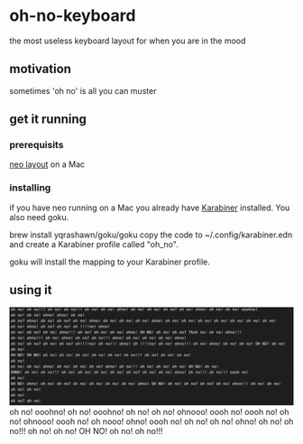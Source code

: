 # oh-no-keyboard
the most useless keyboard layout for when you are in the mood

## motivation
sometimes 'oh no' is all you can muster 

## get it running

### prerequisits
[neo layout](https://neo-layout.org/) on a Mac

### installing
if you have neo running on a Mac you already have [Karabiner](https://karabiner-elements.pqrs.org/) installed. You also need goku.

brew install yqrashawn/goku/goku
copy the code to ~/.config/karabiner.edn and create a Karabiner profile called "oh_no".

goku
will install the mapping to your Karabiner profile. 

## using it


<img src="./ohno.jpg" >
oh no! ooohno! 
oh no! ooohno! 
oh no! oh no! ohnooo! oooh no! 
oooh no! 
oh no! ohnooo! oooh no! 
oh nooo! ohno! oooh no! 
oh no! oh no! ohno! oh no! oh no!!! oh no! oh no! 
OH NO! oh no! oh no!!! 
